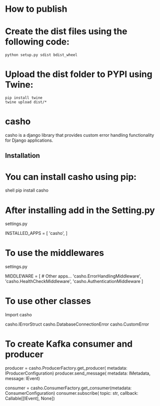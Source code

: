 # How to publish

# Create the dist files using the following code:
  
    python setup.py sdist bdist_wheel

# Upload the dist folder to PYPI using Twine:
  
    pip install twine
    twine upload dist/*                                                                                               

# casho

casho is a django library that provides custom error handling functionality for Django applications.

## Installation

# You can install casho using pip:

shell
pip install casho

# After installing add in the Setting.py

 settings.py

INSTALLED_APPS = [
    <!-- # Other apps... -->
    'casho',
]

# To use the middlewares 
 
settings.py

MIDDLEWARE = [
    # Other apps...
    'casho.ErrorHandlingMiddleware',
    'casho.HealthCheckMiddleware',
    'casho.AuthenticationMiddleware
]

# To use other classes 

Import casho

casho.IErrorStruct
casho.DatabaseConnectionError
casho.CustomError

# To create Kafka consumer and producer 

producer = casho.ProducerFactory.get_producer( metadata: IProducerConfiguration)
producer.send_message( metadata: IMetadata, message: IEvent)

consumer = casho.ConsumerFactory.get_consumer(metadata: ConsumerConfiguration)
consumer.subscribe( topic: str, callback: Callable[[IEvent], None])